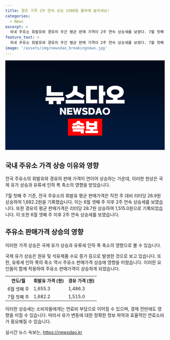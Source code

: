 ```yaml
---
title: 경유 가격 2주 연속 상승 1500원 돌파에 놀라세요!
categories:
  - News
excerpt: >
  국내 주유소 휘발유와 경유의 주간 평균 판매 가격이 2주 연속 상승세를 보였다. 7월 첫째 주 기준, 휘발유는 이전 주 대비 26.9원 올라 1,682.2원을 기록했고, 경유도 28.7원 상승하여 1,515.0원을 기록했다. 이는 국제 유가 상승과 유류세 인하 폭 축소로 이어진 결과로 보인다. #유가 #상승 #주유소
feature_text: >
  국내 주유소 휘발유와 경유의 주간 평균 판매 가격이 2주 연속 상승세를 보였다. 7월 첫째 주 기준, 휘발유는 이전 주 대비 26.9원 올라 1,682.2원을 기록했고, 경유도 28.7원 상승하여 1,515.0원을 기록했다. 이는 국제 유가 상승과 유류세 인하 폭 축소로 이어진 결과로 보인다. #유가 #상승 #주유소
image: '/assets/img/newsdao_breakingnews.jpg'
---
```


<p><img src="/assets/img/newsdao_breakingnews.jpg" alt="bookingtag 속보" /></p>

<h2 data-ke-size="size26">국내 주유소 가격 상승 이유와 영향</h2>

<p>전국 주유소의 휘발유와 경유의 판매 가격이 연이어 상승하는 가운데, 이러한 현상은 국제 유가 상승과 유류세 인하 폭 축소의 영향을 받았습니다.</p>

<p data-ke-size="size16">7월 첫째 주 기준, 전국 주유소의 휘발유 평균 판매가격은 직전 주 대비 리터당 26.9원 상승하여 1,682.2원을 기록했습니다. 이는 6월 셋째 주 이후 2주 연속 상승세를 보였습니다. 또한 경유의 평균 판매가격은 리터당 28.7원 상승하여 1,515.0원으로 기록되었습니다. 이 또한 6월 셋째 주 이후 2주 연속 상승세를 보였습니다.</p>

<h2 data-ke-size="size26">주유소 판매가격 상승의 영향</h2>

<p>이러한 가격 상승은 국제 유가 상승과 유류세 인하 폭 축소의 영향으로 볼 수 있습니다.</p>

<p data-ke-size="size16">국제 유가 상승은 원유 및 석유제품 수요 증가 등으로 발생한 것으로 보고 있습니다. 또한, 유류세 인하 폭의 축소 역시 주유소 판매가격 상승에 영향을 미쳤습니다. 이러한 요인들이 함께 작용하여 주유소 판매가격이 상승하게 되었습니다.</p>

<table>
  <tr>
    <th>연도/월</th>
    <th>휘발유 가격 (원)</th>
    <th>경유 가격 (원)</th>
  </tr>
  <tr>
    <td>6월 셋째 주</td>
    <td>1,655.3</td>
    <td>1,486.3</td>
  </tr>
  <tr>
    <td>7월 첫째 주</td>
    <td>1,682.2</td>
    <td>1,515.0</td>
  </tr>
</table>

<p data-ke-size="size16">이러한 상승세는 소비자들에게는 연료비 부담으로 이어질 수 있으며, 경제 전반에도 영향을 미칠 수 있습니다. 따라서 유가 변동에 대한 정확한 정보 파악과 효율적인 연료소비가 중요해질 수 있습니다.</p>
실시간 뉴스 속보는, <a href="https://newsdao.kr" rel="dofollow">https://newsdao.kr</a>


